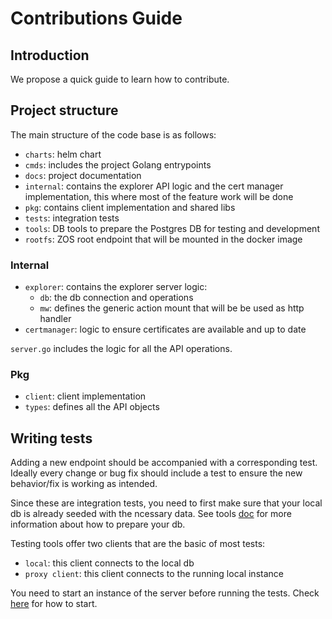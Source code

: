 <h1>Contributions Guide</h1>

## Introduction

We propose a quick guide to learn how to contribute.

## Project structure

The main structure of the code base is as follows:

- `charts`: helm chart
- `cmds`: includes the project Golang entrypoints
- `docs`: project documentation
- `internal`: contains the explorer API logic and the cert manager implementation, this where most of the feature work will be done
- `pkg`: contains client implementation and shared libs
- `tests`: integration tests
- `tools`: DB tools to prepare the Postgres DB for testing and development
- `rootfs`: ZOS root endpoint that will be mounted in the docker image

### Internal

- `explorer`: contains the explorer server logic:
  - `db`: the db connection and operations
  - `mw`: defines the generic action mount that will be be used as http handler
- `certmanager`: logic to ensure certificates are available and up to date

`server.go` includes the logic for all the API operations.

### Pkg

- `client`: client implementation
- `types`: defines all the API objects

## Writing tests

Adding a new endpoint should be accompanied with a corresponding test. Ideally every change or bug fix should include a test to ensure the new behavior/fix is working as intended.

Since these are integration tests, you need to first make sure that your local db is already seeded with the ncessary data. See tools [doc](./db_testing.md) for more information about how to prepare your db.

Testing tools offer two clients that are the basic of most tests:

- `local`: this client connects to the local db
- `proxy client`: this client connects to the running local instance

You need to start an instance of the server before running the tests. Check [here](./commands.md) for how to start.
